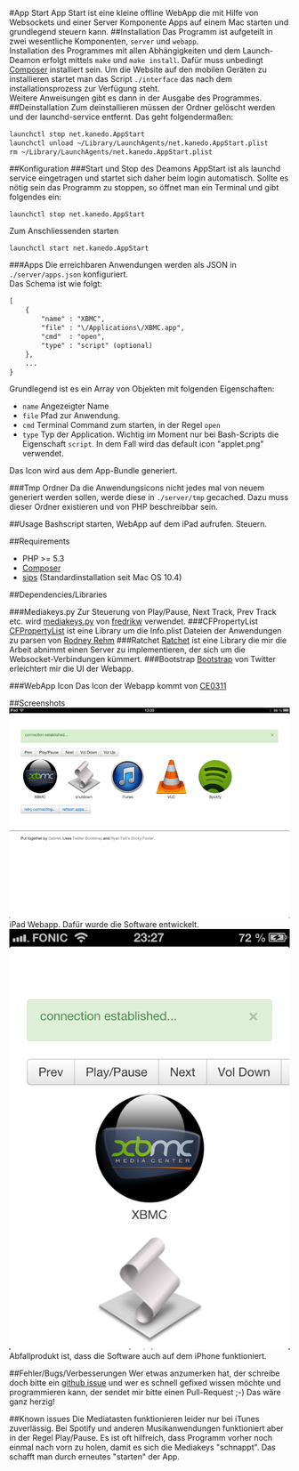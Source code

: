 #App Start 
App Start ist eine kleine offline WebApp die mit Hilfe von Websockets und einer Server Komponente Apps auf einem Mac starten und grundlegend steuern kann.
##Installation
Das Programm ist aufgeteilt in zwei wesentliche Komponenten, `server` und `webapp`.  
Installation des Programmes mit allen Abhängigkeiten und dem Launch-Deamon erfolgt mittels `make` und `make install`.
Dafür muss unbedingt [Composer](http://getcomposer.org) installiert sein.
Um die Website auf den mobilen Geräten zu installieren startet man das Script `./interface` das nach dem installationsprozess zur Verfügung steht.  
Weitere Anweisungen gibt es dann in der Ausgabe des Programmes.
##Deinstallation
Zum deinstallieren müssen der Ordner gelöscht werden und der launchd-service entfernt. Das geht folgendermaßen:

	launchctl stop net.kanedo.AppStart
	launchctl unload ~/Library/LaunchAgents/net.kanedo.AppStart.plist
	rm ~/Library/LaunchAgents/net.kanedo.AppStart.plist

##Konfiguration
###Start und Stop des Deamons
AppStart ist als launchd service eingetragen und startet sich daher beim login automatisch. Sollte es nötig sein das Programm zu stoppen, so öffnet man ein Terminal und gibt folgendes ein:

	launchctl stop net.kanedo.AppStart
	
Zum Anschliessenden starten 
	
	launchctl start net.kanedo.AppStart

###Apps
Die erreichbaren Anwendungen werden als JSON in `./server/apps.json` konfiguriert.  
Das Schema ist wie folgt:

	[
		{
			"name" : "XBMC",
			"file" : "\/Applications\/XBMC.app",
			"cmd"  : "open",
			"type" : "script" (optional)
		},
		...
	}
	
Grundlegend ist es ein Array von Objekten mit folgenden Eigenschaften:

* `name` Angezeigter Name
* `file` Pfad zur Anwendung.
* `cmd` Terminal Command zum starten, in der Regel `open`
* `type` Typ der Application. Wichtig im Moment nur bei Bash-Scripts die Eigenschaft `script`. In dem Fall wird das default icon "applet.png" verwendet.

Das Icon wird aus dem App-Bundle generiert.

###Tmp Ordner
Da die Anwendungsicons nicht jedes mal von neuem generiert werden sollen, werde diese in `./server/tmp` gecached. Dazu muss dieser Ordner existieren und von PHP beschreibbar sein.

##Usage
Bashscript starten, WebApp auf dem iPad aufrufen. Steuern.

##Requirements
* PHP >= 5.3
* [Composer](http://getcomposer.org)
* [sips](http://developer.apple.com/library/mac/#documentation/Darwin/Reference/ManPages/man1/sips.1.html) (Standardinstallation seit Mac OS 10.4)

##Dependencies/Libraries

###Mediakeys.py
Zur Steuerung von Play/Pause, Next Track, Prev Track etc. wird [mediakeys.py](https://gist.github.com/4078034) von [fredrikw](https://github.com/fredrikw) verwendet.
###CFPropertyList
[CFPropertyList](https://github.com/rodneyrehm/CFPropertyList) ist eine Library um die Info.plist Dateien der Anwendungen zu parsen von [Rodney Rehm](https://github.com/rodneyrehm)
###Ratchet
[Ratchet](http://socketo.me) ist eine Library die mir die Arbeit abnimmt einen Server zu implementieren, der sich um die Websocket-Verbindungen kümmert.
###Bootstrap
[Bootstrap](http://twitter.github.com/bootstrap/) von Twitter erleichtert mir die UI der Webapp.

###WebApp Icon
Das Icon der Webapp kommt von [CE0311](http://ce0311.deviantart.com/art/Aluminium-MacBook-Pro-OSX-106036633)

##Screenshots
![iPad](https://github.com/kanedo/AppStart/blob/master/screenshots/screenshot-ipad.PNG "iPad")  
iPad Webapp. Dafür wurde die Software entwickelt.  
![iPhone](https://github.com/kanedo/AppStart/blob/master/screenshots/screenshot-iphone.PNG "iPhone")  
Abfallprodukt ist, dass die Software auch auf dem iPhone funktioniert. 

##Fehler/Bugs/Verbesserungen
Wer etwas anzumerken hat, der schreibe doch bitte ein [github issue](https://github.com/kanedo/AppStart/issues) und wer es schnell gefixed wissen möchte und programmieren kann, der sendet mir bitte einen Pull-Request ;-) Das wäre ganz herzig!

##Known issues
Die Mediatasten funktionieren leider nur bei iTunes zuverlässig. Bei Spotify und anderen Musikanwendungen funktioniert aber in der Regel Play/Pause. Es ist oft hilfreich, dass Programm vorher noch einmal nach vorn zu holen, damit es sich die Mediakeys "schnappt". Das schafft man durch erneutes "starten" der App.